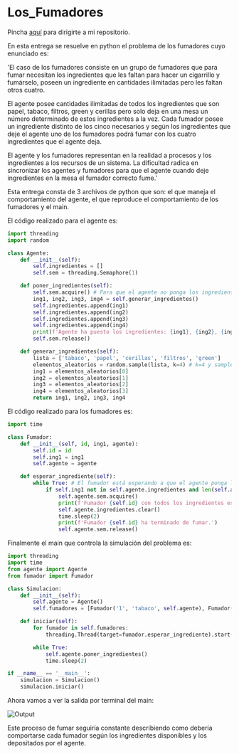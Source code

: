 # Los_Fumadores

Pincha [aquí](https://github.com/Xavitheforce/Los_Fumadores) para dirigirte a mi repositorio.

En esta entrega se resuelve en python el problema de los fumadores cuyo enunciado es:

'El caso de los fumadores consiste en un grupo de fumadores que para fumar necesitan los ingredientes que les faltan para hacer un cigarrillo y fumárselo, poseen un ingrediente en cantidades ilimitadas pero les faltan otros cuatro.

El agente posee cantidades ilimitadas de todos los ingredientes que son papel, tabaco, filtros, green y cerillas pero solo deja en una mesa un número determinado de estos ingredientes a la vez. Cada fumador posee un ingrediente distinto de los cinco necesarios y según los ingredientes que deje el agente uno de los fumadores podrá fumar con los cuatro ingredientes que el agente deja.

El agente y los fumadores representan en la realidad a procesos y los ingredientes a los recursos de un sistema. La dificultad radica en sincronizar los agentes y fumadores para que el agente cuando deje ingredientes en la mesa el fumador correcto fume.'

Esta entrega consta de 3 archivos de python que son: el que maneja el comportamiento del agente, el que reproduce el comportamiento de los fumadores y el main.

El código realizado para el agente es:

```python
import threading
import random

class Agente:
    def __init__(self):
        self.ingredientes = []
        self.sem = threading.Semaphore(1)

    def poner_ingredientes(self):
        self.sem.acquire() # Para que el agente no ponga los ingredientes mientras el fumador está fumando
        ing1, ing2, ing3, ing4 = self.generar_ingredientes()
        self.ingredientes.append(ing1)
        self.ingredientes.append(ing2)
        self.ingredientes.append(ing3)
        self.ingredientes.append(ing4)
        print(f'Agente ha puesto los ingredientes: {ing1}, {ing2}, {ing3} y {ing4}.')
        self.sem.release()

    def generar_ingredientes(self):
        lista = ['tabaco', 'papel', 'cerillas', 'filtros', 'green']
        elementos_aleatorios = random.sample(lista, k=4) # k=4 y sample para que no se repitan los elementos
        ing1 = elementos_aleatorios[0]
        ing2 = elementos_aleatorios[1]
        ing3 = elementos_aleatorios[2]
        ing4 = elementos_aleatorios[3]
        return ing1, ing2, ing3, ing4     
```

El código realizado para los fumadores es:

```python
import time

class Fumador:
    def __init__(self, id, ing1, agente):
        self.id = id
        self.ing1 = ing1
        self.agente = agente

    def esperar_ingrediente(self):
        while True: # El fumador está esperando a que el agente ponga los ingredientes
            if self.ing1 not in self.agente.ingredientes and len(self.agente.ingredientes) == 4: # Si el fumador no tiene el ingrediente que le falta y el agente ha puesto los 4 ingredientes
                self.agente.sem.acquire()
                print(f'Fumador {self.id} con todos los ingredientes está fumando...')
                self.agente.ingredientes.clear()
                time.sleep(2)
                print(f'Fumador {self.id} ha terminado de fumar.')
                self.agente.sem.release()   
```

Finalmente el main que controla la simulación del problema es:

```python
import threading
import time
from agente import Agente
from fumador import Fumador

class Simulacion:
    def __init__(self):
        self.agente = Agente()
        self.fumadores = [Fumador('1', 'tabaco', self.agente), Fumador('2', 'papel', self.agente), Fumador('3', 'cerillas', self.agente), Fumador('4', 'filtros', self.agente), Fumador('5', 'green', self.agente)]

    def iniciar(self):
        for fumador in self.fumadores:
            threading.Thread(target=fumador.esperar_ingrediente).start()

        while True:
            self.agente.poner_ingredientes()
            time.sleep(2)

if __name__ == '__main__':
    simulacion = Simulacion()
    simulacion.iniciar()
```

Ahora vamos a ver la salida por terminal del main:

![Output](https://user-images.githubusercontent.com/91721699/237041583-d3745a7b-f061-4a0e-9e19-797d98ade417.png)

Este proceso de fumar seguiría constante describiendo como debería comportarse cada fumador según los ingredientes disponibles y los depositados por el agente.
